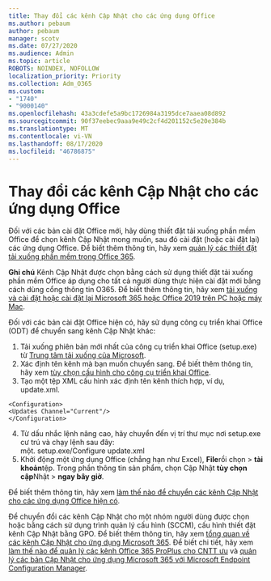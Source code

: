 ```yaml
---
title: Thay đổi các kênh Cập Nhật cho các ứng dụng Office
ms.author: pebaum
author: pebaum
manager: scotv
ms.date: 07/27/2020
ms.audience: Admin
ms.topic: article
ROBOTS: NOINDEX, NOFOLLOW
localization_priority: Priority
ms.collection: Adm_O365
ms.custom:
- "1740"
- "9000140"
ms.openlocfilehash: 43a3cdefe5a9bc1726984a3195dce7aaea08d892
ms.sourcegitcommit: 90f37eebec9aaa9e49c2cf4d201152c5e20e384b
ms.translationtype: MT
ms.contentlocale: vi-VN
ms.lasthandoff: 08/17/2020
ms.locfileid: "46786875"
---
```

# <a name="change-update-channels-for-office-apps"></a>Thay đổi các kênh Cập Nhật cho các ứng dụng Office

Đối với các bản cài đặt Office mới, hãy dùng thiết đặt tải xuống phần mềm Office để chọn kênh Cập Nhật mong muốn, sau đó cài đặt (hoặc cài đặt lại) các ứng dụng Office. Để biết thêm thông tin, hãy xem [quản lý các thiết đặt tải xuống phần mềm trong Office 365](https://docs.microsoft.com/deployoffice/manage-software-download-settings-office-365). 

**Ghi chú** Kênh Cập Nhật được chọn bằng cách sử dụng thiết đặt tải xuống phần mềm Office áp dụng cho tất cả người dùng thực hiện cài đặt mới bằng cách dùng cổng thông tin O365. Để biết thêm thông tin, hãy xem [tải xuống và cài đặt hoặc cài đặt lại Microsoft 365 hoặc Office 2019 trên PC hoặc máy Mac](https://support.microsoft.com/office/download-and-install-or-reinstall-microsoft-365-or-office-2019-on-a-pc-or-mac-4414eaaf-0478-48be-9c42-23adc4716658).   

Đối với các bản cài đặt Office hiện có, hãy sử dụng công cụ triển khai Office (ODT) để chuyển sang kênh Cập Nhật khác:  

1. Tải xuống phiên bản mới nhất của công cụ triển khai Office (setup.exe) từ [Trung tâm tải xuống của Microsoft](https://go.microsoft.com/fwlink/p/?LinkID=626065).
2. Xác định tên kênh mà bạn muốn chuyển sang. Để biết thêm thông tin, hãy xem [tùy chọn cấu hình cho công cụ triển khai Office](https://docs.microsoft.com/DeployOffice/configuration-options-for-the-office-2016-deployment-tool#channel-attribute-part-of-add-element).
3. Tạo một tệp XML cấu hình xác định tên kênh thích hợp, ví dụ, update.xml.  

`<Configuration>`<br>
`<Updates Channel="Current"/>`<br>
`</Configuration>`<br>

4. Từ dấu nhắc lệnh nâng cao, hãy chuyển đến vị trí thư mục nơi setup.exe cư trú và chạy lệnh sau đây:  
    một. setup.exe/Configure update.xml
5. Khởi động một ứng dụng Office (chẳng hạn như Excel), **File**rồi chọn  >  **tài khoản**tệp. Trong phần thông tin sản phẩm, chọn Cập Nhật **tùy chọn cập**Nhật  >  **ngay bây giờ**.

Để biết thêm thông tin, hãy xem [làm thế nào để chuyển các kênh Cập Nhật cho các ứng dụng Office hiện có](https://support.microsoft.com/help/3185078/how-to-switch-from-semi-annual-channel-to-monthly-channel). 

Để chuyển đổi các kênh Cập Nhật cho một nhóm người dùng được chọn hoặc bằng cách sử dụng trình quản lý cấu hình (SCCM), cấu hình thiết đặt kênh Cập Nhật bằng GPO. Để biết thêm thông tin, hãy xem [tổng quan về các kênh Cập Nhật cho ứng dụng Microsoft 365](https://docs.microsoft.com/deployoffice/overview-update-channels#group-policy). Để biết chi tiết, hãy xem [làm thế nào để quản lý các kênh Office 365 ProPlus cho CNTT ưu](https://techcommunity.microsoft.com/t5/office-365-blog/how-to-manage-office-365-proplus-channels-for-it-pros/ba-p/795813) và [quản lý các bản Cập Nhật cho ứng dụng Microsoft 365 với Microsoft Endpoint Configuration Manager](https://docs.microsoft.com/deployoffice/manage-microsoft-365-apps-updates-configuration-manager).